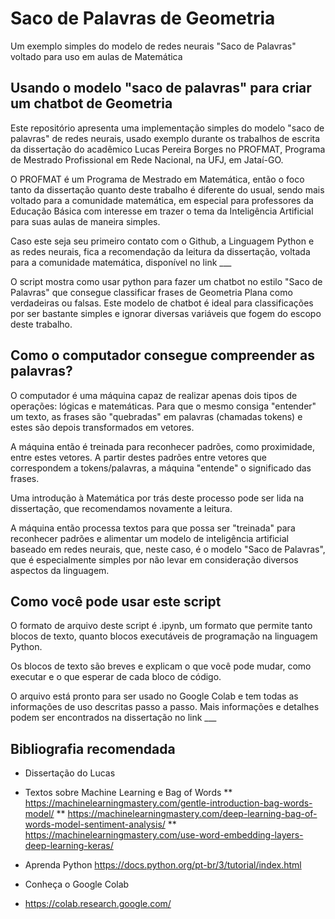 # Saco de Palavras de Geometria
Um exemplo simples do modelo de redes neurais "Saco de Palavras" voltado
para uso em aulas de Matemática


## Usando o modelo "saco de palavras" para criar um chatbot de Geometria

Este repositório apresenta uma implementação simples do modelo "saco
de palavras" de redes neurais, usado exemplo durante os trabalhos de
escrita da dissertação do acadêmico Lucas Pereira Borges no PROFMAT,
Programa de Mestrado Profissional em Rede Nacional, na UFJ, em
Jataí-GO.

O PROFMAT é um Programa de Mestrado em Matemática, então o foco tanto
da dissertação quanto deste trabalho é diferente do usual, sendo mais
voltado para a comunidade matemática, em especial para professores da
Educação Básica com interesse em trazer o tema da Inteligência
Artificial para suas aulas de maneira simples.

Caso este seja seu primeiro contato com o Github, a Linguagem Python e
as redes neurais, fica a recomendação da leitura da dissertação,
voltada para a comunidade matemática, disponível no link ___

O script mostra como usar python para fazer um chatbot no estilo "Saco de Palavras" que consegue classificar frases de Geometria Plana como verdadeiras ou falsas. Este modelo de chatbot é ideal para classificações por ser bastante simples e ignorar diversas variáveis que fogem do escopo deste trabalho. 

## Como o computador consegue compreender as palavras?

O computador é uma máquina capaz de realizar apenas dois tipos de
operações: lógicas e matemáticas. Para que o mesmo consiga "entender"
um texto, as frases são "quebradas" em palavras (chamadas tokens) e
estes são depois transformados em vetores.

A máquina então é treinada para reconhecer padrões, como proximidade,
entre estes vetores. A partir destes padrões entre vetores que
correspondem a tokens/palavras, a máquina "entende" o significado das
frases.

Uma introdução à Matemática por trás deste processo pode ser lida na
dissertação, que recomendamos novamente a leitura.

A máquina então processa textos para que possa ser "treinada" para
reconhecer padrões e alimentar um modelo de inteligência artificial
baseado em redes neurais, que, neste caso, é o modelo "Saco de
Palavras", que é especialmente simples por não levar em consideração
diversos aspectos da linguagem.

## Como você pode usar este script

O formato de arquivo deste script é .ipynb, um formato que permite
tanto blocos de texto, quanto blocos executáveis de programação na
linguagem Python.

Os blocos de texto são breves e explicam o que você pode mudar, como
executar e o que esperar de cada bloco de código.

O arquivo está pronto para ser usado no Google Colab e tem todas as informações de uso descritas passo a passo. Mais informações e detalhes podem ser encontrados na dissertação no link ___

## Bibliografia recomendada

* Dissertação do Lucas

* Textos sobre Machine Learning e Bag of Words
** https://machinelearningmastery.com/gentle-introduction-bag-words-model/
** https://machinelearningmastery.com/deep-learning-bag-of-words-model-sentiment-analysis/
** https://machinelearningmastery.com/use-word-embedding-layers-deep-learning-keras/

* Aprenda Python
https://docs.python.org/pt-br/3/tutorial/index.html

* Conheça o Google Colab
* https://colab.research.google.com/
  

